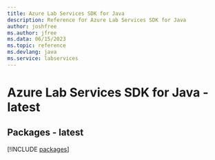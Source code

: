 ```yaml
---
title: Azure Lab Services SDK for Java
description: Reference for Azure Lab Services SDK for Java
author: joshfree
ms.author: jfree
ms.data: 06/15/2023
ms.topic: reference
ms.devlang: java
ms.service: labservices
---
```

# Azure Lab Services SDK for Java - latest
## Packages - latest
[!INCLUDE [packages](lab-services-index.md)]